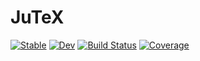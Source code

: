 # JuTeX

[![Stable](https://img.shields.io/badge/docs-stable-blue.svg)](https://inkydragon.github.io/JuTeX.jl/stable)
[![Dev](https://img.shields.io/badge/docs-dev-blue.svg)](https://inkydragon.github.io/JuTeX.jl/dev)
[![Build Status](https://github.com/inkydragon/JuTeX.jl/workflows/CI/badge.svg)](https://github.com/inkydragon/JuTeX.jl/actions)
[![Coverage](https://codecov.io/gh/inkydragon/JuTeX.jl/branch/master/graph/badge.svg)](https://codecov.io/gh/inkydragon/JuTeX.jl)
